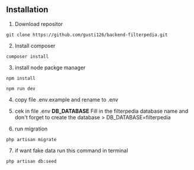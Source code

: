 ## Installation
1. Download repositor
```
git clone https://github.com/gusti126/backend-filterpedia.git
```

2. Install composer
```
composer install
```

3. install node packge manager
``` 
npm install
```

``` 
npm run dev 
```

4. copy file .env.example and rename to .env

5. cek in file .env **DB_DATABASE** Fill in the filterpedia database name and don't forget to create the database > DB_DATABASE=filterpedia

4. run migration 
``` 
php artisan migrate 
```

7. if want fake data run this command in terminal
``` 
php artisan db:seed 
```
